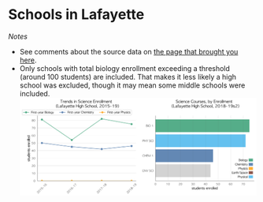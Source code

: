 # Schools in Lafayette  
*Notes*
- See comments about the source data on [the page that brought you here](https://adamlamee.github.io/FL-K12-analyses/plots/District_pages/Lafayette.html).  
- Only schools with total biology enrollment exceeding a threshold (around 100 students) are included. That makes it less likely a high school was excluded, though it may mean some middle schools were included.  
![](../School_plots/LAFAYETTE/LAFAYETTE.png)
